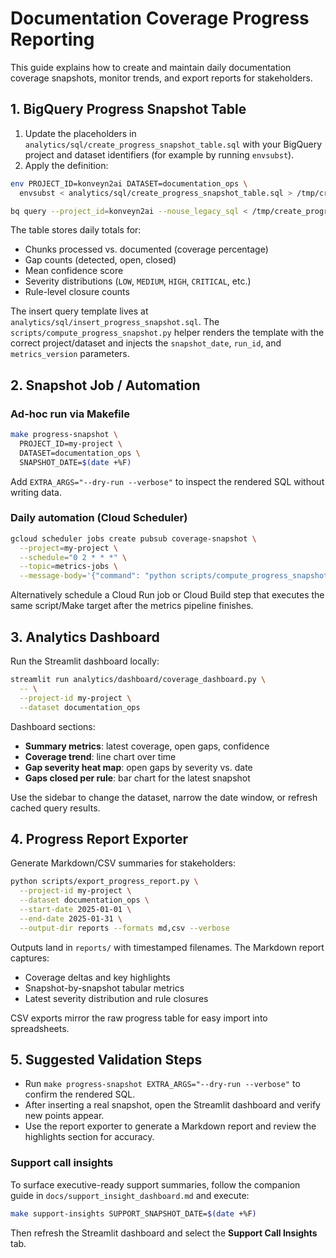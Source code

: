 # Documentation Coverage Progress Reporting

This guide explains how to create and maintain daily documentation coverage snapshots, monitor trends, and export reports for stakeholders.

## 1. BigQuery Progress Snapshot Table

1. Update the placeholders in `analytics/sql/create_progress_snapshot_table.sql` with your BigQuery project and dataset identifiers (for example by running `envsubst`).
2. Apply the definition:

```bash
env PROJECT_ID=konveyn2ai DATASET=documentation_ops \
  envsubst < analytics/sql/create_progress_snapshot_table.sql > /tmp/create_progress.sql

bq query --project_id=konveyn2ai --nouse_legacy_sql < /tmp/create_progress.sql
```

The table stores daily totals for:
- Chunks processed vs. documented (coverage percentage)
- Gap counts (detected, open, closed)
- Mean confidence score
- Severity distributions (`LOW`, `MEDIUM`, `HIGH`, `CRITICAL`, etc.)
- Rule-level closure counts

The insert query template lives at `analytics/sql/insert_progress_snapshot.sql`. The `scripts/compute_progress_snapshot.py` helper renders the template with the correct project/dataset and injects the `snapshot_date`, `run_id`, and `metrics_version` parameters.

## 2. Snapshot Job / Automation

### Ad-hoc run via Makefile

```bash
make progress-snapshot \
  PROJECT_ID=my-project \
  DATASET=documentation_ops \
  SNAPSHOT_DATE=$(date +%F)
```

Add `EXTRA_ARGS="--dry-run --verbose"` to inspect the rendered SQL without writing data.

### Daily automation (Cloud Scheduler)

```bash
gcloud scheduler jobs create pubsub coverage-snapshot \
  --project=my-project \
  --schedule="0 2 * * *" \
  --topic=metrics-jobs \
  --message-body='{"command": "python scripts/compute_progress_snapshot.py"}'
```

Alternatively schedule a Cloud Run job or Cloud Build step that executes the same script/Make target after the metrics pipeline finishes.

## 3. Analytics Dashboard

Run the Streamlit dashboard locally:

```bash
streamlit run analytics/dashboard/coverage_dashboard.py \
  -- \
  --project-id my-project \
  --dataset documentation_ops
```

Dashboard sections:
- **Summary metrics**: latest coverage, open gaps, confidence
- **Coverage trend**: line chart over time
- **Gap severity heat map**: open gaps by severity vs. date
- **Gaps closed per rule**: bar chart for the latest snapshot

Use the sidebar to change the dataset, narrow the date window, or refresh cached query results.

## 4. Progress Report Exporter

Generate Markdown/CSV summaries for stakeholders:

```bash
python scripts/export_progress_report.py \
  --project-id my-project \
  --dataset documentation_ops \
  --start-date 2025-01-01 \
  --end-date 2025-01-31 \
  --output-dir reports --formats md,csv --verbose
```

Outputs land in `reports/` with timestamped filenames. The Markdown report captures:
- Coverage deltas and key highlights
- Snapshot-by-snapshot tabular metrics
- Latest severity distribution and rule closures

CSV exports mirror the raw progress table for easy import into spreadsheets.

## 5. Suggested Validation Steps

- Run `make progress-snapshot EXTRA_ARGS="--dry-run --verbose"` to confirm the rendered SQL.
- After inserting a real snapshot, open the Streamlit dashboard and verify new points appear.
- Use the report exporter to generate a Markdown report and review the highlights section for accuracy.

### Support call insights

To surface executive-ready support summaries, follow the companion guide in `docs/support_insight_dashboard.md` and execute:

```bash
make support-insights SUPPORT_SNAPSHOT_DATE=$(date +%F)
```

Then refresh the Streamlit dashboard and select the **Support Call Insights** tab.
